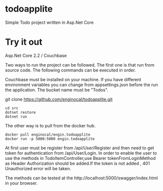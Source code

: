 # todoapplite

Simple Todo project written in Asp.Net Core
# Try it out
Asp.Net Core 2.2 / Couchbase 

Two ways to run the project can be followed. The first one is that run from source code.
The following commands can be executed in order.

Couchbase must be installed on your machine. If you have different environment variables you can change from appsettings.json before the run the application. The bucket name must be "Todos".

git clone https://github.com/enginocal/todoapplite.git 
	
	cd src
	dotnet restore
	dotnet run

The other way is to pull from the docker hub.

	docker pull enginocal/engin.todoapplite
	docker run -p 5000:5000 engin.todoapplite
	

At first user must be register from /api/User/Register and then need to get token for authentication from /api/User/Login.
In order to enable the user to use the methods in TodoItemController,use Bearer tokenFromLoginMethod as Header Authorization
should be added.If the token is not added , 401 Unauthorized error will be taken.


The methods can be tested at the http://localhost:5000/swagger/index.html in your browser.
